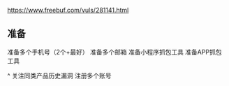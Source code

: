 <https://www.freebuf.com/vuls/281141.html>

## **准备**
准备多个手机号（2个+最好）
准备多个邮箱
准备小程序抓包工具
准备APP抓包工具

^
关注同类产品历史漏洞
注册多个账号